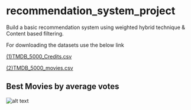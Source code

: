 # recommendation_system_project

Build a basic recommendation system using weighted hybrid technique & Content based filtering.

For downloading the datasets use the below link

[(1)TMDB_5000_Credits.csv](https://www.kaggle.com/tmdb/tmdb-movie-metadata?select=tmdb_5000_credits.csv)

[(2)TMDB_5000_movies.csv](https://www.kaggle.com/tmdb/tmdb-movie-metadata?select=tmdb_5000_movies.csv)

## Best Movies by average votes
![alt text]("https://github.com/vishvpatel-97/recommendation_system_project/blob/master/best_movies.png")


